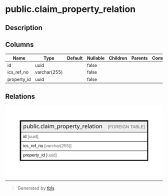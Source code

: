 # public.claim_property_relation

## Description

## Columns

| Name | Type | Default | Nullable | Children | Parents | Comment |
| ---- | ---- | ------- | -------- | -------- | ------- | ------- |
| id | uuid |  | false |  |  |  |
| ics_ref_no | varchar(255) |  | false |  |  |  |
| property_id | uuid |  | false |  |  |  |

## Relations

![er](public.claim_property_relation.svg)

---

> Generated by [tbls](https://github.com/k1LoW/tbls)
